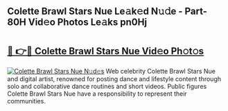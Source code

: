 ## Colette Brawl Stars Nue Le𝚊k𝚎d N𝚞𝚍e - Part-80H Vid𝚎o Photos Le𝚊ks pn0Hj

# <h2><a href="http://fbaxs2u.evod.top/?m=Colette+Brawl+Stars+Nue">🔗 👉🔴 Colette Brawl Stars Nue Vid𝚎o Ph𝚘t𝚘s</a></h2>

[![Colette Brawl Stars Nue N𝚞d𝚎s](https://i.imgur.com/8V9OHl7.gif)](http://fbaxs2u.evod.top/?m=Colette+Brawl+Stars+Nue)
Web celebrity Colette Brawl Stars Nue and digital artist, renowned for posting dance and lifestyle content through solo and collaborative dance routines and short videos. Public figures Colette Brawl Stars Nue have a responsibility to represent their communities. 
